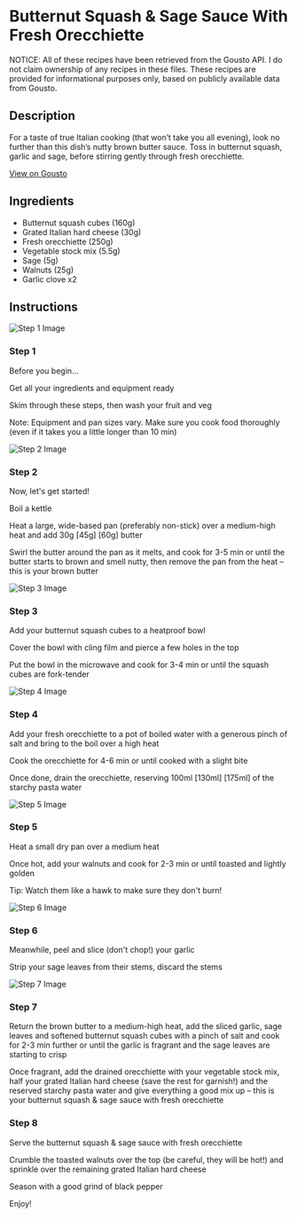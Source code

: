 # Butternut Squash & Sage Sauce With Fresh Orecchiette 

NOTICE: All of these recipes have been retrieved from the Gousto API. I do not claim ownership of any recipes in these files. These recipes are provided for informational purposes only, based on publicly available data from Gousto.

## Description

For a taste of true Italian cooking (that won’t take you all evening), look no further than this dish’s nutty brown butter sauce. Toss in butternut squash, garlic and sage, before stirring gently through fresh orecchiette.  

[View on Gousto](https://www.gousto.co.uk/recipes/cookbook/butternut-squash-sage-sauce-with-fresh-orecchiette)

## Ingredients

- Butternut squash cubes (160g)
- Grated Italian hard cheese (30g)
- Fresh orecchiette (250g)
- Vegetable stock mix (5.5g)
- Sage (5g)
- Walnuts (25g)
- Garlic clove x2

## Instructions

![Step 1 Image](https://production-media.gousto.co.uk/cms/recipe-step-image/step-1-1694605652262-x200.jpg)

### Step 1

Before you begin...

Get all your ingredients and equipment ready

Skim through these steps, then wash your fruit and veg

Note: Equipment and pan sizes vary. Make sure you cook food thoroughly (even if it takes you a little longer than 10 min)

![Step 2 Image](https://production-media.gousto.co.uk/cms/recipe-step-image/step-2-1694605657172-x200.jpg)

### Step 2

Now, let's get started!

Boil a kettle

Heat a large, wide-based pan (preferably non-stick) over a medium-high heat and add 30g <span class="text-purple">[45g]</span> <span class="text-danger">[60g]</span> butter

Swirl the butter around the pan as it melts, and cook for 3-5 min or until the butter starts to brown and smell nutty, then remove the pan from the heat – this is your brown butter

![Step 3 Image](https://production-media.gousto.co.uk/cms/recipe-step-image/step-3-1694605662355-x200.jpg)

### Step 3

Add your butternut squash cubes to a heatproof bowl

Cover the bowl with cling film and pierce a few holes in the top

Put the bowl in the microwave and cook for 3-4 min or until the squash cubes are fork-tender

![Step 4 Image](https://production-media.gousto.co.uk/cms/recipe-step-image/step-4-1694605667123-x200.jpg)

### Step 4

Add your fresh orecchiette to a pot of boiled water with a generous pinch of salt and bring to the boil over a high heat

Cook the orecchiette for 4-6 min or until cooked with a slight bite

Once done, drain the orecchiette, reserving 100ml <span class="text-purple">[130ml]</span> <span class="text-danger">[175ml]</span> of the starchy pasta water

![Step 5 Image](https://production-media.gousto.co.uk/cms/recipe-step-image/step-5-1694605670683-x200.jpg)

### Step 5

Heat a small dry pan over a medium heat

Once hot, add your walnuts and cook for 2-3 min or until toasted and lightly golden

Tip: Watch them like a hawk to make sure they don't burn!

![Step 6 Image](https://production-media.gousto.co.uk/cms/recipe-step-image/step-6-1694605674893-x200.jpg)

### Step 6

Meanwhile, peel and slice (don't chop!) your garlic

Strip your sage leaves from their stems, discard the stems

![Step 7 Image](https://production-media.gousto.co.uk/cms/recipe-step-image/step-7-1694605679308-x200.jpg)

### Step 7

Return the brown butter to a medium-high heat, add the sliced garlic, sage leaves and softened butternut squash cubes with a pinch of salt and cook for 2-3 min further or until the garlic is fragrant and the sage leaves are starting to crisp

Once fragrant, add the drained orecchiette with your vegetable stock mix, half your grated Italian hard cheese (save the rest for garnish!) and the reserved starchy pasta water and give everything a good mix up – this is your butternut squash & sage sauce with fresh orecchiette

### Step 8

Serve the butternut squash & sage sauce with fresh orecchiette

Crumble the toasted walnuts over the top (be careful, they will be hot!) and sprinkle over the remaining grated Italian hard cheese

Season with a good grind of black pepper

Enjoy!

